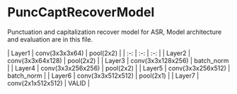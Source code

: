 # PuncCaptRecoverModel
Punctuation and capitalization recover model for ASR,
Model architecture and evaluation are in this file.


| Layer1 | conv(3x3x3x64) | pool(2x2) | | :-: | :-: | :-: | | Layer2 | conv(3x3x64x128) | pool(2x2) | | Layer3 | conv(3x3x128x256) | batch_norm | | Layer4 | conv(3x3x256x256) | pool(2x2) | | Layer5 | conv(3x3x256x512) | batch_norm | | Layer6 | conv(3x3x512x512) | pool(2x1) | | Layer7 | conv(2x1x512x512) | VALID |
